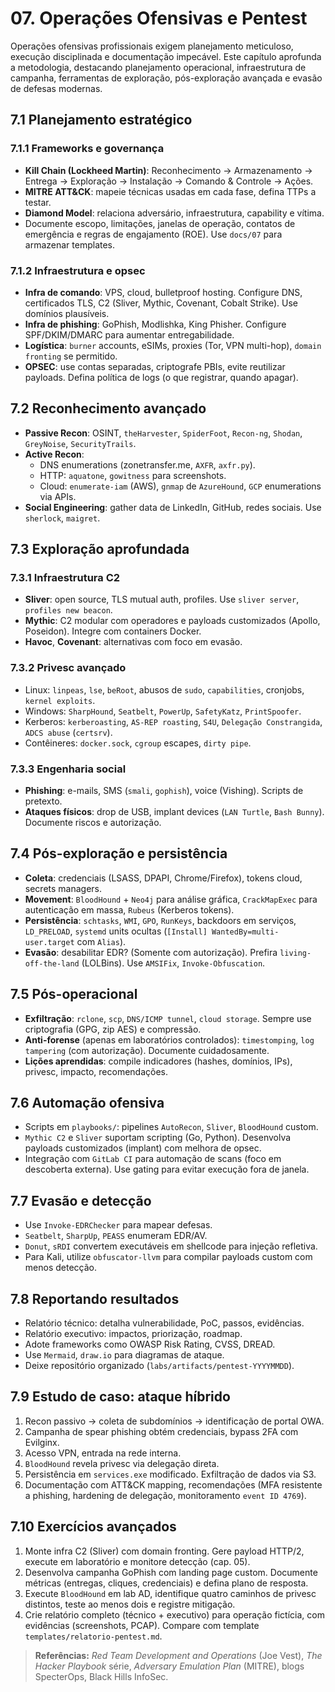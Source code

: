 # 07. Operações Ofensivas e Pentest

Operações ofensivas profissionais exigem planejamento meticuloso, execução disciplinada e documentação impecável. Este capítulo aprofunda a metodologia, destacando planejamento operacional, infraestrutura de campanha, ferramentas de exploração, pós-exploração avançada e evasão de defesas modernas.

## 7.1 Planejamento estratégico
### 7.1.1 Frameworks e governança
- **Kill Chain (Lockheed Martin)**: Reconhecimento → Armazenamento → Entrega → Exploração → Instalação → Comando & Controle → Ações.
- **MITRE ATT&CK**: mapeie técnicas usadas em cada fase, defina TTPs a testar.
- **Diamond Model**: relaciona adversário, infraestrutura, capability e vítima.
- Documente escopo, limitações, janelas de operação, contatos de emergência e regras de engajamento (ROE). Use `docs/07` para armazenar templates.

### 7.1.2 Infraestrutura e opsec
- **Infra de comando**: VPS, cloud, bulletproof hosting. Configure DNS, certificados TLS, C2 (Sliver, Mythic, Covenant, Cobalt Strike). Use domínios plausíveis.
- **Infra de phishing**: GoPhish, Modlishka, King Phisher. Configure SPF/DKIM/DMARC para aumentar entregabilidade.
- **Logística**: `burner` accounts, eSIMs, proxies (Tor, VPN multi-hop), `domain fronting` se permitido.
- **OPSEC**: use contas separadas, criptografe PBIs, evite reutilizar payloads. Defina política de logs (o que registrar, quando apagar).

## 7.2 Reconhecimento avançado
- **Passive Recon**: OSINT, `theHarvester`, `SpiderFoot`, `Recon-ng`, `Shodan`, `GreyNoise`, `SecurityTrails`.
- **Active Recon**:
  - DNS enumerations (zonetransfer.me, `AXFR`, `axfr.py`).
  - HTTP: `aquatone`, `gowitness` para screenshots.
  - Cloud: `enumerate-iam` (AWS), `gnmap` de `AzureHound`, `GCP` enumerations via APIs.
- **Social Engineering**: gather data de LinkedIn, GitHub, redes sociais. Use `sherlock`, `maigret`.

## 7.3 Exploração aprofundada
### 7.3.1 Infraestrutura C2
- **Sliver**: open source, TLS mutual auth, profiles. Use `sliver server`, `profiles new beacon`.
- **Mythic**: C2 modular com operadores e payloads customizados (Apollo, Poseidon). Integre com containers Docker.
- **Havoc**, **Covenant**: alternativas com foco em evasão.

### 7.3.2 Privesc avançado
- Linux: `linpeas`, `lse`, `beRoot`, abusos de `sudo`, `capabilities`, cronjobs, `kernel exploits`.
- Windows: `SharpHound`, `Seatbelt`, `PowerUp`, `SafetyKatz`, `PrintSpoofer`.
- Kerberos: `kerberoasting`, `AS-REP roasting`, `S4U`, `Delegação Constrangida`, `ADCS abuse` (`certsrv`).
- Contêineres: `docker.sock`, `cgroup` escapes, `dirty pipe`.

### 7.3.3 Engenharia social
- **Phishing**: e-mails, SMS (`smali`, `gophish`), voice (Vishing). Scripts de pretexto.
- **Ataques físicos**: drop de USB, implant devices (`LAN Turtle`, `Bash Bunny`). Documente riscos e autorização.

## 7.4 Pós-exploração e persistência
- **Coleta**: credenciais (LSASS, DPAPI, Chrome/Firefox), tokens cloud, secrets managers.
- **Movement**: `BloodHound` + `Neo4j` para análise gráfica, `CrackMapExec` para autenticação em massa, `Rubeus` (Kerberos tokens).
- **Persistência**: `schtasks`, `WMI`, `GPO`, `RunKeys`, backdoors em serviços, `LD_PRELOAD`, `systemd` units ocultas (`[Install] WantedBy=multi-user.target` com `Alias`).
- **Evasão**: desabilitar EDR? (Somente com autorização). Prefira `living-off-the-land` (LOLBins). Use `AMSIFix`, `Invoke-Obfuscation`.

## 7.5 Pós-operacional
- **Exfiltração**: `rclone`, `scp`, `DNS/ICMP tunnel`, `cloud storage`. Sempre use criptografia (GPG, zip AES) e compressão.
- **Anti-forense** (apenas em laboratórios controlados): `timestomping`, `log tampering` (com autorização). Documente cuidadosamente.
- **Lições aprendidas**: compile indicadores (hashes, domínios, IPs), privesc, impacto, recomendações.

## 7.6 Automação ofensiva
- Scripts em `playbooks/`: pipelines `AutoRecon`, `Sliver`, `BloodHound` custom.
- `Mythic C2` e `Sliver` suportam scripting (Go, Python). Desenvolva payloads customizados (implant) com melhora de opsec.
- Integração com `GitLab CI` para automação de scans (foco em descoberta externa). Use gating para evitar execução fora de janela.

## 7.7 Evasão e detecção
- Use `Invoke-EDRChecker` para mapear defesas.
- `Seatbelt`, `SharpUp`, `PEASS` enumeram EDR/AV.
- `Donut`, `sRDI` convertem executáveis em shellcode para injeção refletiva.
- Para Kali, utilize `obfuscator-llvm` para compilar payloads custom com menos detecção.

## 7.8 Reportando resultados
- Relatório técnico: detalha vulnerabilidade, PoC, passos, evidências.
- Relatório executivo: impactos, priorização, roadmap.
- Adote frameworks como OWASP Risk Rating, CVSS, DREAD.
- Use `Mermaid`, `draw.io` para diagramas de ataque.
- Deixe repositório organizado (`labs/artifacts/pentest-YYYYMMDD`).

## 7.9 Estudo de caso: ataque híbrido
1. Recon passivo -> coleta de subdomínios -> identificação de portal OWA.
2. Campanha de spear phishing obtém credenciais, bypass 2FA com Evilginx.
3. Acesso VPN, entrada na rede interna.
4. `BloodHound` revela privesc via delegação direta.
5. Persistência em `services.exe` modificado. Exfiltração de dados via S3.
6. Documentação com ATT&CK mapping, recomendações (MFA resistente a phishing, hardening de delegação, monitoramento `event ID 4769`).

## 7.10 Exercícios avançados
1. Monte infra C2 (Sliver) com domain fronting. Gere payload HTTP/2, execute em laboratório e monitore detecção (cap. 05).
2. Desenvolva campanha GoPhish com landing page custom. Documente métricas (entregas, cliques, credenciais) e defina plano de resposta.
3. Execute `BloodHound` em lab AD, identifique quatro caminhos de privesc distintos, teste ao menos dois e registre mitigação.
4. Crie relatório completo (técnico + executivo) para operação fictícia, com evidências (screenshots, PCAP). Compare com template `templates/relatorio-pentest.md`.

> **Referências:** *Red Team Development and Operations* (Joe Vest), *The Hacker Playbook* série, *Adversary Emulation Plan* (MITRE), blogs SpecterOps, Black Hills InfoSec.
